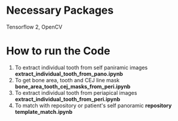 # Necessary Packages
Tensorflow 2, OpenCV 
# How to run the Code
1. To extract individual tooth from self paniramic images <b> extract_individual_tooth_from_pano.ipynb</b>
3. To get bone area, tooth and CEJ line mask <b>bone_area_tooth_cej_masks_from_peri.ipynb</b>
4. To extract individual tooth from periapical images <b>extract_individual_tooth_from_peri.ipynb</b>
5. To match with repository or patient's self panoramic <b>repository template_match.ipynb</b>
